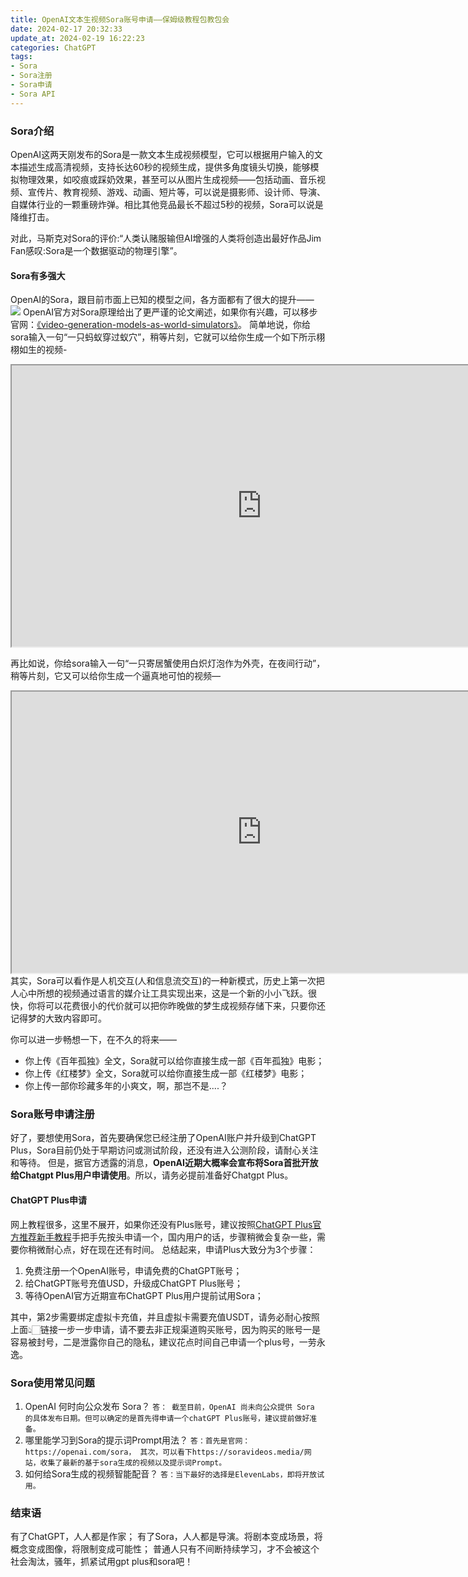```yaml
---
title: OpenAI文本生视频Sora账号申请——保姆级教程包教包会
date: 2024-02-17 20:32:33
update_at: 2024-02-19 16:22:23
categories: ChatGPT
tags: 
- Sora 
- Sora注册
- Sora申请
- Sora API
---
```

### Sora介绍
OpenAI这两天刚发布的Sora是一款文本生成视频模型，它可以根据用户输入的文本描述生成高清视频，支持长达60秒的视频生成，提供多角度镜头切换，能够模拟物理效果，如咬痕或踩奶效果，甚至可以从图片生成视频——包括动画、音乐视频、宣传片、教育视频、游戏、动画、短片等，可以说是摄影师、设计师、导演、自媒体行业的一颗重磅炸弹。相比其他竞品最长不超过5秒的视频，Sora可以说是降维打击。

对此，马斯克对Sora的评价:“人类认赌服输但AI增强的人类将创造出最好作品Jim Fan感叹:Sora是一个数据驱动的物理引擎”。

#### Sora有多强大
OpenAI的Sora，跟目前市面上已知的模型之间，各方面都有了很大的提升——
![](https://gcore.jsdelivr.net/gh/btcltceth/blogassets@latest/c/img/sora-compare.png)
OpenAI官方对Sora原理给出了更严谨的论文阐述，如果你有兴趣，可以移步官网：[《video-generation-models-as-world-simulators》](https://openai.com/research/video-generation-models-as-world-simulators)。
简单地说，你给sora输入一句“一只蚂蚁穿过蚁穴”，稍等片刻，它就可以给你生成一个如下所示栩栩如生的视频-
<iframe 
    src="https://gcore.jsdelivr.net/gh/btcltceth/blogassets@latest/c/img/sora-mayi.mp4"
    width="800" 
    height="450" 
    frameborder="1" 
    allowfullscreen>
</iframe>

再比如说，你给sora输入一句“一只寄居蟹使用白炽灯泡作为外壳，在夜间行动”，稍等片刻，它又可以给你生成一个逼真地可怕的视频—
<iframe 
    src="https://gcore.jsdelivr.net/gh/btcltceth/blogassets@latest/c/img/sora-jijuxie.mp4"
    width="800" 
    height="450" 
    frameborder="1" 
    allowfullscreen>
</iframe>
其实，Sora可以看作是人机交互(人和信息流交互)的一种新模式，历史上第一次把人心中所想的视频通过语言的媒介让工具实现出来，这是一个新的小小飞跃。很快，你将可以花费很小的代价就可以把你昨晚做的梦生成视频存储下来，只要你还记得梦的大致内容即可。

你可以进一步畅想一下，在不久的将来——
- 你上传《百年孤独》全文，Sora就可以给你直接生成一部《百年孤独》电影；  
- 你上传《红楼梦》全文，Sora就可以给你直接生成一部《红楼梦》电影；
- 你上传一部你珍藏多年的小爽文，啊，那岂不是....？


### Sora账号申请注册
好了，要想使用Sora，首先要确保您已经注册了OpenAI账户并升级到ChatGPT Plus，Sora目前仍处于早期访问或测试阶段，还没有进入公测阶段，请耐心关注和等待。
但是，据官方透露的消息，**OpenAI近期大概率会宣布将Sora首批开放给Chatgpt Plus用户申请使用**。所以，请务必提前准备好Chatgpt Plus。

#### ChatGPT Plus申请
网上教程很多，这里不展开，如果你还没有Plus账号，建议按照[ChatGPT Plus官方推荐新手教程](https://chatgpt-plus.github.io/)手把手先按头申请一个，国内用户的话，步骤稍微会复杂一些，需要你稍微耐心点，好在现在还有时间。
总结起来，申请Plus大致分为3个步骤：
1. 免费注册一个OpenAI账号，申请免费的ChatGPT账号；
2. 给ChatGPT账号充值USD，升级成ChatGPT Plus账号；
3. 等待OpenAI官方近期宣布ChatGPT Plus用户提前试用Sora；

其中，第2步需要绑定虚拟卡充值，并且虚拟卡需要充值USDT，请务必耐心按照上面👆🏻链接一步一步申请，请不要去非正规渠道购买账号，因为购买的账号一是容易被封号，二是泄露你自己的隐私，建议花点时间自己申请一个plus号，一劳永逸。

### Sora使用常见问题
1. OpenAI 何时向公众发布 Sora？
`答： 截至目前，OpenAI 尚未向公众提供 Sora 的具体发布日期。但可以确定的是首先得申请一个chatGPT Plus账号，建议提前做好准备。`
2. 哪里能学习到Sora的提示词Prompt用法？
`答：首先是官网：https://openai.com/sora， 其次，可以看下https://soravideos.media/网站，收集了最新的基于sora生成的视频以及提示词Prompt。`
3. 如何给Sora生成的视频智能配音？
`答：当下最好的选择是ElevenLabs，即将开放试用。`

### 结束语
有了ChatGPT，人人都是作家；
有了Sora，人人都是导演。将剧本变成场景，将概念变成图像，将限制变成可能性；
普通人只有不间断持续学习，才不会被这个社会淘汰，骚年，抓紧试用gpt plus和sora吧！

